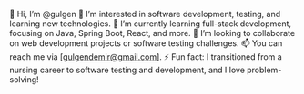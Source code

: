 👋 Hi, I’m @gulgen
👀 I’m interested in software development, testing, and learning new technologies.
🌱 I’m currently learning full-stack development, focusing on Java, Spring Boot, React, and more.
💞️ I’m looking to collaborate on web development projects or software testing challenges.
📫 You can reach me via [gulgendemir@gmail.com].
⚡ Fun fact: I transitioned from a nursing career to software testing and development, and I love problem-solving!

<!---
gulgen/gulgen is a ✨ special ✨ repository because its `README.md` (this file) appears on your GitHub profile.
You can click the Preview link to take a look at your changes.
--->
